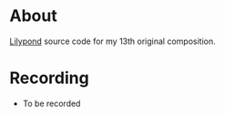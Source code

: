 # About

[Lilypond](https://lilypond.org/) source code for my 13th original composition.

# Recording

- To be recorded
